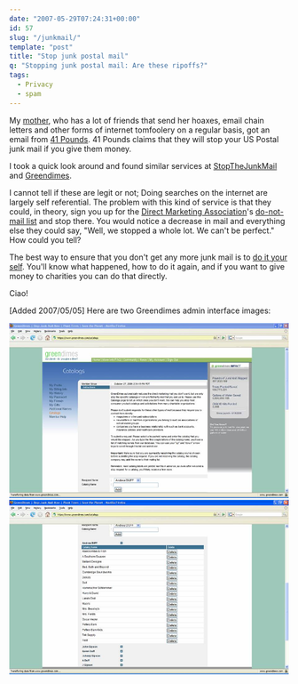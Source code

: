 ```yaml
---
date: "2007-05-29T07:24:31+00:00"
id: 57
slug: "/junkmail/"
template: "post"
title: "Stop junk postal mail"
q: "Stopping junk postal mail: Are these ripoffs?"
tags:
  - Privacy
  - spam
---
```


My [mother](http://dianewillis.com/), who has a lot of friends that send her
hoaxes, email chain letters and other forms of internet tomfoolery on a regular
basis, got an email from [41 Pounds](http://41pounds.org/). 41 Pounds claims
that they will stop your US Postal junk mail if you give them money.

I took a quick look around and found similar services at
[StopTheJunkMail](http://stopthejunkmail.com) and
[Greendimes](http://greendimes.com/).

I cannot tell if these are legit or not; Doing searches on the internet are
largely self referential. The problem with this kind of service is that they
could, in theory, sign you up for the
[Direct Marketing Association](http://the-dma.org/)'s
[do-not-mail list](https://www.dmaconsumers.org/cgi/offmailing) and stop there.
You would notice a decrease in mail and everything else they could say, "Well,
we stopped a whole lot. We can't be perfect." How could you tell?

The best way to ensure that you don't get any more junk mail is to
[do it your self](http://www.obviously.com/junkmail/). You'll know what
happened, how to do it again, and if you want to give money to charities you can
do that directly.

Ciao!

\[Added 2007/05/05\] Here are two Greendimes admin interface images:

![GreenDimes admin interface](greendimes1.jpg 'GreenDimes admin interface')
![GreenDimes admin interface (cont.)](greendimes2.jpg 'GreenDimes admin interface 2')
